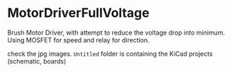 # MotorDriverFullVoltage
Brush Motor Driver, with attempt to reduce the voltage drop into minimum. Using MOSFET for speed and relay for direction.

check the jpg images.
`Untitled` folder is containing the KiCad projects (schematic, boards)
